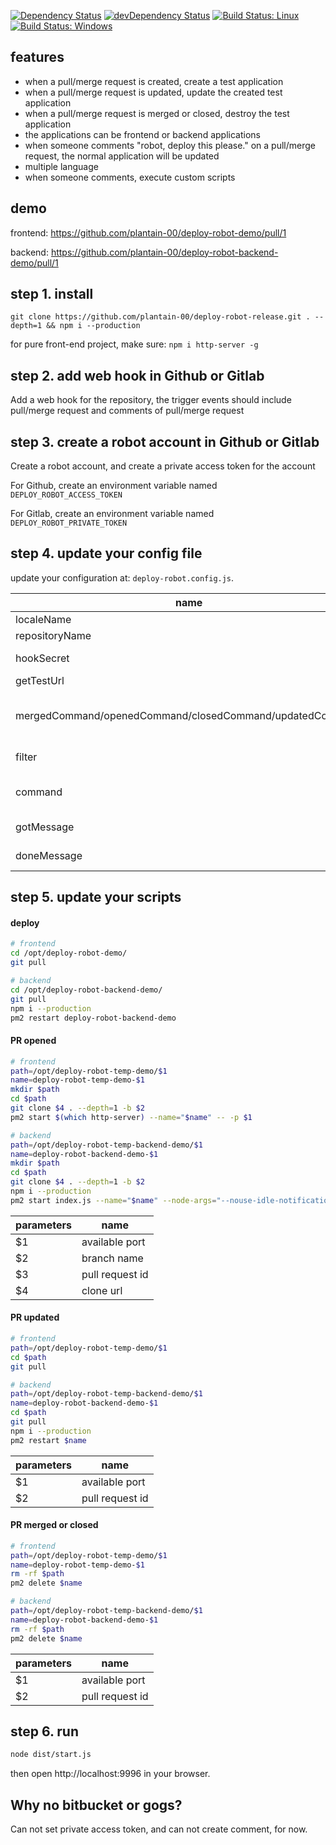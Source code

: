 [![Dependency Status](https://david-dm.org/plantain-00/deploy-robot.svg)](https://david-dm.org/plantain-00/deploy-robot)
[![devDependency Status](https://david-dm.org/plantain-00/deploy-robot/dev-status.svg)](https://david-dm.org/plantain-00/deploy-robot#info=devDependencies)
[![Build Status: Linux](https://travis-ci.org/plantain-00/deploy-robot.svg?branch=master)](https://travis-ci.org/plantain-00/deploy-robot)
[![Build Status: Windows](https://ci.appveyor.com/api/projects/status/github/plantain-00/deploy-robot?branch=master&svg=true)](https://ci.appveyor.com/project/plantain-00/deploy-robot/branch/master)

## features

+ when a pull/merge request is created, create a test application
+ when a pull/merge request is updated, update the created test application
+ when a pull/merge request is merged or closed, destroy the test application
+ the applications can be frontend or backend applications
+ when someone comments "robot, deploy this please." on a pull/merge request, the normal application will be updated
+ multiple language
+ when someone comments, execute custom scripts

## demo

frontend: https://github.com/plantain-00/deploy-robot-demo/pull/1

backend: https://github.com/plantain-00/deploy-robot-backend-demo/pull/1

## step 1. install

`git clone https://github.com/plantain-00/deploy-robot-release.git . --depth=1 && npm i --production`

for pure front-end project, make sure: `npm i http-server -g`

## step 2. add web hook in Github or Gitlab

Add a web hook for the repository, the trigger events should include pull/merge request and comments of pull/merge request

## step 3. create a robot account in Github or Gitlab

Create a robot account, and create a private access token for the account

For Github, create an environment variable named `DEPLOY_ROBOT_ACCESS_TOKEN`

For Gitlab, create an environment variable named `DEPLOY_ROBOT_PRIVATE_TOKEN`

## step 4. update your config file

update your configuration at: `deploy-robot.config.js`.

name | description
--- | ---
localeName | multiple language name
repositoryName | repository name
hookSecret | the secret string you got from step 2
getTestUrl | your test environment url rule
mergedCommand/openedCommand/closedCommand/updatedCommand | the scripts executed when a pull/merge request is merged/opened/closed/updated, see step 5
filter | whether the comment will trigger the comment action
command | the script executed when a comment triggers the comment action, see step 5
gotMessage | the message when your service got the payload
doneMessage | the message when you have done to execute the script

## step 5. update your scripts

#### deploy

```bash
# frontend
cd /opt/deploy-robot-demo/
git pull
```

```bash
# backend
cd /opt/deploy-robot-backend-demo/
git pull
npm i --production
pm2 restart deploy-robot-backend-demo
```

#### PR opened

```bash
# frontend
path=/opt/deploy-robot-temp-demo/$1
name=deploy-robot-temp-demo-$1
mkdir $path
cd $path
git clone $4 . --depth=1 -b $2
pm2 start $(which http-server) --name="$name" -- -p $1
```

```bash
# backend
path=/opt/deploy-robot-temp-backend-demo/$1
name=deploy-robot-backend-demo-$1
mkdir $path
cd $path
git clone $4 . --depth=1 -b $2
npm i --production
pm2 start index.js --name="$name" --node-args="--nouse-idle-notification --expose-gc --max-old-space-size=8192" -- -p $1
```

parameters | name
--- | ---
$1 | available port
$2 | branch name
$3 | pull request id
$4 | clone url

#### PR updated

```bash
# frontend
path=/opt/deploy-robot-temp-demo/$1
cd $path
git pull
```

```bash
# backend
path=/opt/deploy-robot-temp-backend-demo/$1
name=deploy-robot-backend-demo-$1
cd $path
git pull
npm i --production
pm2 restart $name
```

parameters | name
--- | ---
$1 | available port
$2 | pull request id

#### PR merged or closed

```bash
# frontend
path=/opt/deploy-robot-temp-demo/$1
name=deploy-robot-temp-demo-$1
rm -rf $path
pm2 delete $name
```

```bash
# backend
path=/opt/deploy-robot-temp-backend-demo/$1
name=deploy-robot-backend-demo-$1
rm -rf $path
pm2 delete $name
```

parameters | name
--- | ---
$1 | available port
$2 | pull request id

## step 6. run

```bash
node dist/start.js
```

then open http://localhost:9996 in your browser.

## Why no bitbucket or gogs?

Can not set private access token, and can not create comment, for now.
